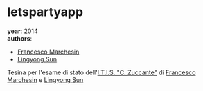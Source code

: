 letspartyapp
===

**year**: 2014  
**authors**:
* [Francesco Marchesin](https://github.com/tsk0)
* [Lingyong Sun](https://github.com/lysz210)

Tesina per l'esame di stato dell'[I.T.I.S. "C. Zuccante"]() di [Francesco Marchesin](https://github.com/tsk0) e [Lingyong Sun](https://github.com/lysz210)
